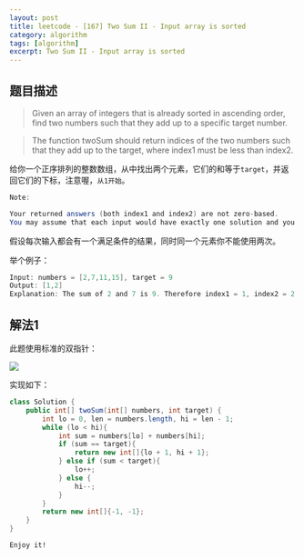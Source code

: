 ```yaml
---
layout: post
title: leetcode - [167] Two Sum II - Input array is sorted
category: algorithm
tags: [algorithm]
excerpt: Two Sum II - Input array is sorted
---
```


## 题目描述  

> Given an array of integers that is already sorted in ascending order, find two numbers such that they add up to a specific target number.  

> The function twoSum should return indices of the two numbers such that they add up to the target, where index1 must be less than index2.  

给你一个正序排列的整数数组，从中找出两个元素，它们的和等于`target`，并返回它们的下标，注意喔，`从1开始`。  

``` java
Note:

Your returned answers (both index1 and index2) are not zero-based.
You may assume that each input would have exactly one solution and you may not use the same element twice.
```

假设每次输入都会有一个满足条件的结果，同时同一个元素你不能使用两次。  


举个例子：  

``` java
Input: numbers = [2,7,11,15], target = 9
Output: [1,2]
Explanation: The sum of 2 and 7 is 9. Therefore index1 = 1, index2 = 2.
```

## 解法1

此题使用标准的双指针：  

![](https://yyc-images.oss-cn-beijing.aliyuncs.com/leetcode_167.png)  

实现如下：  

``` java
class Solution {
    public int[] twoSum(int[] numbers, int target) {
        int lo = 0, len = numbers.length, hi = len - 1;
        while (lo < hi){
            int sum = numbers[lo] + numbers[hi];
            if (sum == target){
                return new int[]{lo + 1, hi + 1};
            } else if (sum < target){
                lo++;
            } else {
                hi--;
            }
        }
        return new int[]{-1, -1};
    }
}
```


`Enjoy it!`
